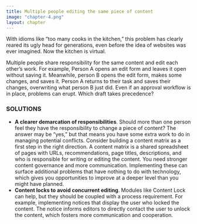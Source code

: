 ```yaml
---
title: Multiple people editing the same piece of content
image: "chapter-4.png"
layout: chapter
---
```

With idioms like “too many cooks in the kitchen,” this problem has clearly reared its ugly head for generations, even before the idea of websites was ever imagined. Now the kitchen is virtual.

Multiple people share responsibility for the same content and edit each other’s work. For example, Person A opens an edit form and leaves it open without saving it. Meanwhile, person B opens the edit form, makes some changes, and saves it. Person A returns to their task and saves their changes, overwriting what person B just did. Even if an approval workflow is in place, problems can erupt. Which draft takes precedence?

### SOLUTIONS

- **A clearer demarcation of responsibilities**. Should more than one person feel they have the responsibility to change a piece of content? The answer may be “yes,” but that means you have some extra work to do in managing potential conflicts. Consider building a content matrix as a first step in the right direction. A content matrix is a shared spreadsheet of pages with URLs, recommendations, page titles, descriptions, and who is responsible for writing or editing the content. You need stronger content governance and more communication. Implementing these can surface additional problems that have nothing to do with technology, which gives you opportunities to improve at a deeper level than you might have planned.
- **Content locks to avoid concurrent editing**. Modules like Content Lock can help, but they should be coupled with a process requirement. For example, implementing notices that display the user who locked the content. The notice informs editors to directly contact the user to unlock the content, which fosters more communication and cooperation.
